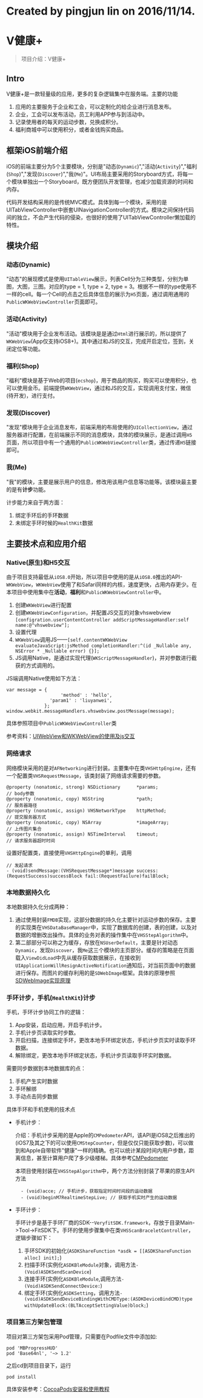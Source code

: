 
# Created by pingjun lin on 2016/11/14.

# V健康+

 
 > 项目介绍：V健康+
 
## Intro

V健康+是一款轻量级的应用，更多的复杂逻辑集中在服务端。主要的功能

1. 应用的主要服务于企业和工会，可以定制化的给企业进行消息发布。
2. 企业，工会可以发布活动，员工利用APP参与到活动中。
3. 记录使用者的每天的运动步数，兑换成积分。
4. 福利商城中可以使用积分，或者金钱购买商品。
 
## 框架iOS前端介绍

iOS的前端主要分为5个主要模块，分别是"动态(`Dynamic`)","活动(`Activity`)","福利(`Shop`)","发现(`Discover`)","我(`Me`)"。UI布局主要采用的Storyboard方式，将每一个模块单独出一个Storyboard，既方便团队开发管理，也减少加载资源的时间和内存。

代码开发结构采用的是传统MVC模式。具体到每一个模块，采用的是UITabViewController中嵌套UINavigationController的方式。模块之间保持代码间的独立，不会产生代码的侵染，也很好的使用了UITabViewController懒加载的特性。

## 模块介绍

### 动态(Dynamic)

"动态"的展现模式是使用`UITableView`展示，列表Cell分为三种类型，分别为单图，大图，三图。对应的type = 1, type = 2, type = 3。根据不一样的type使用不一样的cell。每一个Cell的点击之后具体信息的展示为`H5`页面，通过调用通用的`PublicWKWebViewController`页面即可。

### 活动(Activity)

"活动"模块用于企业发布活动。该模块是是通过`Html`进行展示的，所以提供了`WKWebView`(App仅支持iOS8+)。其中通过和JS的交互，完成开启定位，签到，关闭定位等功能。

### 福利(Shop)

"福利"模块是基于Web的项目(`ecshop`)，用于商品的购买，购买可以使用积分，也可以使用金币。前端提供`WKWebView`，通过和JS的交互，实现调用支付宝，微信(待开发)，进行支付。

### 发现(Discover)

"发现"模块用于企业消息发布，前端采用的布局使用的`UICollectionView`，通过服务器进行配置，在前端展示不同的消息模块，具体的模块展示，是通过调用`H5`页面，所以项目中有一个通用的`PublicWKWebViewController`类，通过传递`H5`链接即可。

### 我(Me)

"我"的模块，主要是展示用户的信息，修改用该用户信息等功能等。该模块最主要的是有**计步**功能。

计步能力来自于两方面：

1. 绑定手环后的手环数据
2. 未绑定手环时候的`HealthKit`数据


## 主要技术点和应用介绍

### Native(原生)和H5交互

由于项目支持最低从`iOS8.0`开始，所以项目中使用的是从`iOS8.0`推出的API-`WKWebView`，`WKWebView`使用了和Safari同样的内核，速度更快，占用内存更少。在本项目中使用集中在**活动**，**福利**和`PublicWKWebViewController`中。

1. 创建`WKWebView`进行配置
2. 创建`WKWebViewConfiguration`，并配置JS交互的对象vhswebview `[configration.userContentController addScriptMessageHandler:self name:@"vhswebview"];`
3. 设置代理
4. `WKWebView`调用JS——`[self.contentWKWebView evaluateJavaScript:jsMethod completionHandler:^(id _Nullable any, NSError * _Nullable error) {}];`
5. JS调用Native，是通过实现代理(`WKScriptMessageHandler`)，并对参数进行截获的方式调用的。

JS端调用Native使用如下方法：
	
	var message = {
						'method' : 'hello',
                 	'param1' : 'liuyanwei',
                  };
	window.webkit.messageHandlers.vhswebview.postMessage(message);
	
	
具体参照项目中`PublicWKWebViewController`类

参考资料：[UIWebView和WKWebView的使用及js交互](http://liuyanwei.jumppo.com/2015/10/17/ios-webView.html)

### 网络请求

网络模块采用的是对`AFNetworking`进行封装。主要集中在类`VHSHttpEngine`，还有一个配置类`VHSRequestMessage`，该类封装了网络请求需要的参数。

	@property (nonatomic, strong) NSDictionary      *params;                   // body参数
	@property (nonatomic, copy) NSString            *path;                     // 服务器路径
	@property (nonatomic, assign) VHSNetworkType    httpMethod;                 // 提交服务器方式
	@property (nonatomic, copy) NSArray             *imageArray;               // 上传图片集合
	@property (nonatomic, assign) NSTimeInterval    timeout;                    // 请求服务器超时时间

设置好配置类，直接使用`VHSHttpEngine`的单利，调用

	// 发起请求
	- (void)sendMessage:(VHSRequestMessage*)message success:(RequestSuccess)successBlock fail:(RequestFailure)failBlock;

### 本地数据持久化

本地数据持久化分成两种：

1. 通过使用封装`FMDB`实现，这部分数据的持久化主要针对运动步数的保存。主要的实现类在`VHSDataBaseManager`中，实现了数据库的创建，表的创建，以及对数据的增删改出操作。具体的业务对表的操作集中在`VHSStepAlgorithm`中。
2. 第二部部分可以称之为缓存，存放在`NSUserDefault`，主要是针对动态`Dynamic`，发现`Discover`，我`Me`这三个模块的主页部分。缓存的策略是在页面载入`ViewDidLoad`中先从缓存获取数据展示，在接收到`UIApplicationWillResignActiveNotification`通知后，对当前页面中的数据进行保存。而图片的缓存利用的是`SDWebImage`框架。具体的原理参照[SDWebImage实现原理](http://codeboy.leanote.com/post/SDWebImage%E5%AE%9E%E7%8E%B0%E5%8E%9F%E7%90%86)

### 手环计步，手机(`HealthKit`)计步

手机，手环计步协同工作的逻辑：

1. App安装，启动应用，开启手机计步。
2. 手机计步页读取实时步数。
3. 开启扫描，连接绑定手环，更改本地手环绑定状态，手机计步页实时读取手环数据。
4. 解除绑定，更改本地手环绑定状态，手机计步页读取手环实时数据。

需要同步数据到本地数据库的点：

1. 手机产生实时数据
2. 手环解绑
3. 手动点击同步数据

具体手环和手机使用的技术点

* 手机计步：

	介绍：手机计步采用的是Apple的`CMPedometer`API，该API是iOS8之后推出的(iOS7及其之下的可以使用`CMStepCounter`，但是仅仅只能获取步数)，可以做到和Apple自带软件"健康"一样的精确。也可以统计某段时间内用户步数，距离信息，甚至计算用户爬了多少级楼梯。具体参考[CMPedometer](https://developer.apple.com/reference/coremotion/cmpedometer)

	本项目使用封装在`VHSStepAlgorithm`中，两个方法分别封装了苹果的原生API方法
		
		- (void)acce; // 手机计步，获取指定时间时间段的运动数据
		- (void)beginM7RealtimeStepLive; // 获取手机实时产生的运动数据

* 手环计步：

	手环计步是基于手环厂商的SDK--`VeryfitSDK.framework`，存放于目录Main->Tool->FitSDK下。手环的使用步骤集中在类`VHSScanBraceletController`，逻辑步骤如下：
	
	1. 手环SDK的初始化(`ASDKShareFunction *asdk = [[ASDKShareFunction alloc] init];`)
	2. 扫描手环(实例化`ASDKBleModule`对象，调用方法`- (Void)ASDKSendScanDevice`)
	3. 连接手环(实例化`ASDKBleModule`,调用方法`- (Void)ASDKSendConnectDevice:`)
	4. 绑定手环(实例化`ASDKSetting`，调用方法`- (void)ASDKSendDeviceBindingWithCMDType:(ASDKDeviceBindCMD)type
                         withUpdateBlock:(BLTAcceptSettingValue)block;`)

### 项目第三方架包管理

项目对第三方架包采用Pod管理，只需要在Podfile文件中添加如:

	pod 'MBProgressHUD'
	pod 'Base64nl', '~> 1.2'
	
之后cd到项目目录下，运行

	pod install
	
具体安装参考：[CocoaPods安装和使用教程](http://code4app.com/article/cocoapods-install-usage)
 

